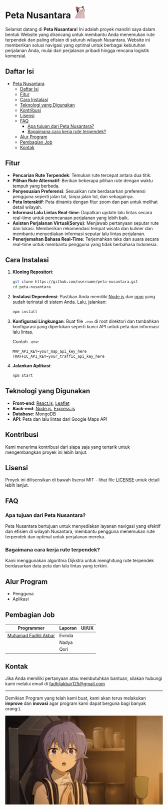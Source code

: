# Peta Nusantara <img src="./src/assets/images/Cat.gif" alt="KON Group Gif" height="45px">

Selamat datang di **Peta Nusantara**! Ini adalah proyek mandiri saya dalam bentuk Website yang dirancang untuk membantu Anda menemukan rute terpendek dan paling efisien di seluruh wilayah Nusantara.
Website ini memberikan solusi navigasi yang optimal untuk berbagai kebutuhan perjalanan Anda, mulai dari perjalanan pribadi hingga rencana logistik komersial.

## Daftar Isi

- [Peta Nusantara ](#peta-nusantara-)
  - [Daftar Isi](#daftar-isi)
  - [Fitur](#fitur)
  - [Cara Instalasi](#cara-instalasi)
  - [Teknologi yang Digunakan](#teknologi-yang-digunakan)
  - [Kontribusi](#kontribusi)
  - [Lisensi](#lisensi)
  - [FAQ](#faq)
    - [Apa tujuan dari Peta Nusantara?](#apa-tujuan-dari-peta-nusantara)
    - [Bagaimana cara kerja rute terpendek?](#bagaimana-cara-kerja-rute-terpendek)
  - [Alur Program](#alur-program)
  - [Pembagian Job](#pembagian-job)
  - [Kontak](#kontak)

## Fitur

- **Pencarian Rute Terpendek**: Temukan rute tercepat antara dua titik.
- **Pilihan Rute Alternatif**: Berikan beberapa pilihan rute dengan waktu tempuh yang berbeda.
- **Penyesuaian Preferensi**: Sesuaikan rute berdasarkan preferensi pengguna seperti jalan tol, tanpa jalan tol, dan sebagainya.
- **Peta Interaktif**: Peta dinamis dengan fitur zoom dan pan untuk melihat detail wilayah.
- **Informasi Lalu Lintas Real-time**: Dapatkan update lalu lintas secara real-time untuk perencanaan perjalanan yang lebih baik.
- **Asisten Perjalanan Virtual(Soryu)**: Menjawab pertanyaan seputar rute dan lokasi. Memberikan rekomendasi tempat wisata dan kuliner dan membantu menyediakan informasi seputar lalu lintas perjalanan.
- **Penerjemahan Bahasa Real-Time**: Terjemahkan teks dan suara secara real-time untuk membantu pengguna yang tidak berbahasa Indonesia.

## Cara Instalasi

1. **Kloning Repositori**:

   ```bash
   git clone https://github.com/username/peta-nusantara.git
   cd peta-nusantara
   ```

2. **Instalasi Dependensi**:
   Pastikan Anda memiliki [Node.js](https://nodejs.org/) dan [npm](https://www.npmjs.com/) yang sudah terinstal di sistem Anda. Lalu, jalankan:

   ```bash
   npm install
   ```

3. **Konfigurasi Lingkungan**:
   Buat file `.env` di root direktori dan tambahkan konfigurasi yang diperlukan seperti kunci API untuk peta dan informasi lalu lintas.

   Contoh `.env`:

   ```env
   MAP_API_KEY=your_map_api_key_here
   TRAFFIC_API_KEY=your_traffic_api_key_here
   ```

4. **Jalankan Aplikasi**:
   ```bash
   npm start
   ```

## Teknologi yang Digunakan

- **Front-end**: [React.js](https://reactjs.org/), [Leaflet](https://leafletjs.com/)
- **Back-end**: [Node.js](https://nodejs.org/), [Express.js](https://expressjs.com/)
- **Database**: [MongoDB](https://www.mongodb.com/)
- **API**: Peta dan lalu lintas dari Google Maps API

## Kontribusi

Kami menerima kontribusi dari siapa saja yang tertarik untuk mengembangkan proyek ini lebih lanjut.

## Lisensi

Proyek ini dilisensikan di bawah lisensi MIT - lihat file [LICENSE](LICENSE) untuk detail lebih lanjut.

## FAQ

### Apa tujuan dari Peta Nusantara?

Peta Nusantara bertujuan untuk menyediakan layanan navigasi yang efektif dan efisien di wilayah Nusantara, membantu pengguna menemukan rute terpendek dan optimal untuk perjalanan mereka.

### Bagaimana cara kerja rute terpendek?

Kami menggunakan algoritma Dijkstra untuk menghitung rute terpendek berdasarkan data peta dan lalu lintas yang terkini.

## Alur Program

- Pengguna
- Aplikasi

## Pembagian Job

| Programmer                                                          | Laporan | UI/UX |
| ------------------------------------------------------------------- | ------- | ----- |
| [Muhamad Fadhli Akbar](https://github.com/fdhliakbar "fadhliakbar") | Evinda  |       |
|                                                                     | Nadya   |       |
|                                                                     | Qori    |       |

## Kontak

<p>Jika Anda memiliki pertanyaan atau membutuhkan
bantuan, silakan hubungi kami melalui email di
<a href="mailto:fadhliakbar125@gmail.com">fadhliakbar125@gmail.com</a>
</p>

---

<p>
Demikian Program yang telah kami buat, kami akan terus melakukan <b>improve</b> dan <b>inovasi</b> agar program kami dapat berguna bagi banyak orang:).
</p>

<img src="./src/assets/images/roxy-gif.gif" alt="Roxy Top Waifu" >
